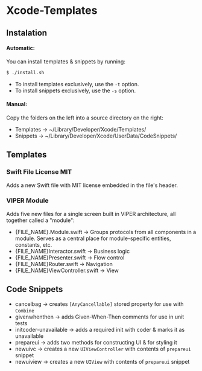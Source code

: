 # Xcode-Templates

## Instalation
#### Automatic:
You can install templates & snippets by running:
```bash
$ ./install.sh
```

* To install templates exclusively, use the `-t` option.
* To install snippets exclusively, use the `-s` option.

#### Manual:
Copy the folders on the left into a source directory on the right:

* Templates -> ~/Library/Developer/Xcode/Templates/
* Snippets -> ~/Library/Developer/Xcode/UserData/CodeSnippets/


## Templates

### Swift File License MIT
Adds a new Swift file with MIT license embedded in the file's header.

### VIPER Module
Adds five new files for a single screen built in VIPER architecture, all together called a "module":
* {FILE_NAME}.Module.swift -> Groups protocols from all components in a module. Serves as a central place for module-specific entities, constants, etc.
* {FILE_NAME}Interactor.swift -> Business logic
* {FILE_NAME}Presenter.swift -> Flow control
* {FILE_NAME}Router.swift -> Navigation
* {FILE_NAME}ViewController.swift -> View


## Code Snippets

* cancelbag -> creates `[AnyCancellable]` stored property for use with `Combine`
* givenwhenthen -> adds Given-When-Then comments for use in unit tests
* initcoder-unavailable -> adds a required init with coder & marks it as unavailable
* prepareui -> adds two methods for constructing UI & for styling it
* newuivc -> creates a new `UIViewController` with contents of `prepareui` snippet
* newuiview -> creates a new `UIView` with contents of `prepareui` snippet
